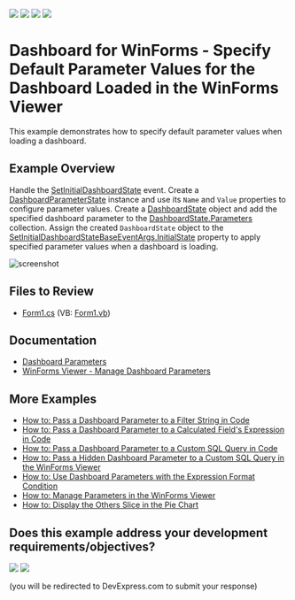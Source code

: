 <!-- default badges list -->
![](https://img.shields.io/endpoint?url=https://codecentral.devexpress.com/api/v1/VersionRange/128581362/18.2.3%2B)
[![](https://img.shields.io/badge/Open_in_DevExpress_Support_Center-FF7200?style=flat-square&logo=DevExpress&logoColor=white)](https://supportcenter.devexpress.com/ticket/details/T475858)
[![](https://img.shields.io/badge/📖_How_to_use_DevExpress_Examples-e9f6fc?style=flat-square)](https://docs.devexpress.com/GeneralInformation/403183)
[![](https://img.shields.io/badge/💬_Leave_Feedback-feecdd?style=flat-square)](#does-this-example-address-your-development-requirementsobjectives)
<!-- default badges end -->

# Dashboard for WinForms - Specify Default Parameter Values for the Dashboard Loaded in the WinForms Viewer


This example demonstrates how to specify default parameter values when loading a dashboard.

## Example Overview

Handle the [SetInitialDashboardState](https://docs.devexpress.com/Dashboard/DevExpress.DashboardWin.DashboardViewer.SetInitialDashboardState) event. Create a [DashboardParameterState](https://docs.devexpress.com/Dashboard/DevExpress.DashboardCommon.DashboardParameterState) instance and use its `Name` and `Value` properties to configure parameter values. Create a [DashboardState](https://docs.devexpress.com/Dashboard/DevExpress.DashboardCommon.DashboardState) object and add the specified dashboard parameter to the [DashboardState.Parameters](https://docs.devexpress.com/Dashboard/DevExpress.DashboardCommon.DashboardState.Parameters) collection. Assign the created `DashboardState` object to the [SetInitialDashboardStateBaseEventArgs.InitialState](https://docs.devexpress.com/Dashboard/DevExpress.DashboardCommon.SetInitialDashboardStateBaseEventArgs.InitialState) property to apply specified parameter values when a dashboard is loading.

![screenshot](/images/screenshot.png)


## Files to Review

* [Form1.cs](./CS/WinViewer_DefaultParameterValues/Form1.cs) (VB: [Form1.vb](./VB/WinViewer_DefaultParameterValues/Form1.vb))

## Documentation

- [Dashboard Parameters](https://docs.devexpress.com/Dashboard/116918)
- [WinForms Viewer - Manage Dashboard Parameters](https://docs.devexpress.com/Dashboard/17632/winforms-dashboard/winforms-viewer/manage-dashboard-parameters)

## More Examples

* [How to: Pass a Dashboard Parameter to a Filter String in Code](https://github.com/DevExpress-Examples/how-to-pass-a-dashboard-parameter-to-a-filter-string-in-code-e5117)
* [How to: Pass a Dashboard Parameter to a Calculated Field's Expression in Code](https://github.com/DevExpress-Examples/how-to-pass-a-dashboard-parameter-to-a-calculated-fields-expression-in-code-e5135)
* [How to: Pass a Dashboard Parameter to a Custom SQL Query in Code](https://github.com/DevExpress-Examples/how-to-pass-a-dashboard-parameter-to-a-custom-sql-query-in-code-e5120)
* [How to: Pass a Hidden Dashboard Parameter to a Custom SQL Query in the WinForms Viewer](https://github.com/DevExpress-Examples/how-to-pass-a-hidden-dashboard-parameter-to-a-custom-sql-query-in-the-winforms-viewer-t338459)
* [How to: Use Dashboard Parameters with the Expression Format Condition](https://github.com/DevExpress-Examples/how-to-usedashboard-parameters-with-the-expressionformat-condition-t260065)
* [How to: Manage Parameters in the WinForms Viewer](https://github.com/DevExpress-Examples/winforms-dashboard-how-to-manage-dashboard-parameters-in-code-t635871)
* [How to: Display the Others Slice in the Pie Chart](https://github.com/DevExpress-Examples/how-to-display-pie-chart-others-slice)
<!-- feedback -->
## Does this example address your development requirements/objectives?

[<img src="https://www.devexpress.com/support/examples/i/yes-button.svg"/>](https://www.devexpress.com/support/examples/survey.xml?utm_source=github&utm_campaign=winforms-dashboard-viewer-default-parameter-values&~~~was_helpful=yes) [<img src="https://www.devexpress.com/support/examples/i/no-button.svg"/>](https://www.devexpress.com/support/examples/survey.xml?utm_source=github&utm_campaign=winforms-dashboard-viewer-default-parameter-values&~~~was_helpful=no)

(you will be redirected to DevExpress.com to submit your response)
<!-- feedback end -->
